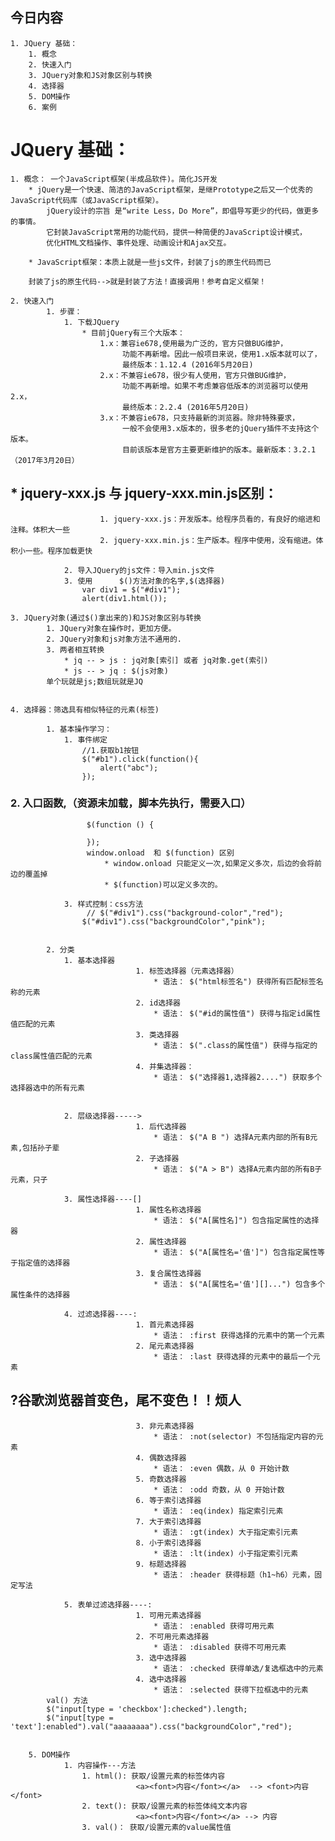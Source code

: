 ## 今日内容
	1. JQuery 基础：
		1. 概念
		2. 快速入门
		3. JQuery对象和JS对象区别与转换
		4. 选择器
		5. DOM操作
		6. 案例




# JQuery 基础：
	1. 概念： 一个JavaScript框架(半成品软件)。简化JS开发
		* jQuery是一个快速、简洁的JavaScript框架，是继Prototype之后又一个优秀的JavaScript代码库（或JavaScript框架）。
		    jQuery设计的宗旨	是“write Less，Do More”，即倡导写更少的代码，做更多的事情。
		    它封装JavaScript常用的功能代码，提供一种简便的JavaScript设计模式，
		    优化HTML文档操作、事件处理、动画设计和Ajax交互。

		* JavaScript框架：本质上就是一些js文件，封装了js的原生代码而已
		
		封装了js的原生代码-->就是封装了方法！直接调用！参考自定义框架！
		
	2. 快速入门
    		1. 步骤：
    			1. 下载JQuery
    				* 目前jQuery有三个大版本：
    					1.x：兼容ie678,使用最为广泛的，官方只做BUG维护，
    						 功能不再新增。因此一般项目来说，使用1.x版本就可以了，
    						 最终版本：1.12.4 (2016年5月20日)
    					2.x：不兼容ie678，很少有人使用，官方只做BUG维护，
    						 功能不再新增。如果不考虑兼容低版本的浏览器可以使用2.x，
    						 最终版本：2.2.4 (2016年5月20日)
    					3.x：不兼容ie678，只支持最新的浏览器。除非特殊要求，
    						 一般不会使用3.x版本的，很多老的jQuery插件不支持这个版本。
    						 目前该版本是官方主要更新维护的版本。最新版本：3.2.1（2017年3月20日）
    						 
##    				* jquery-xxx.js 与 jquery-xxx.min.js区别：
    					1. jquery-xxx.js：开发版本。给程序员看的，有良好的缩进和注释。体积大一些
    					2. jquery-xxx.min.js：生产版本。程序中使用，没有缩进。体积小一些。程序加载更快
    
    			2. 导入JQuery的js文件：导入min.js文件
    			3. 使用      $()方法对象的名字,$(选择器)
    				var div1 = $("#div1");
       				alert(div1.html());

    3. JQuery对象(通过$()拿出来的)和JS对象区别与转换
    		1. JQuery对象在操作时，更加方便。
            2. JQuery对象和js对象方法不通用的.
            3. 两者相互转换
                * jq -- > js : jq对象[索引] 或者 jq对象.get(索引)
                * js -- > jq : $(js对象)
            单个玩就是js;数组玩就是JQ    
                

    4. 选择器：筛选具有相似特征的元素(标签)
    
    		1. 基本操作学习：
    			1. 事件绑定
    				//1.获取b1按钮
    	            $("#b1").click(function(){
    	                alert("abc");
    	            });
    	            
###    			2. 入口函数,（资源未加载，脚本先执行，需要入口）
    				 $(function () {
    		           
           			 });
    				 window.onload  和 $(function) 区别
    	                 * window.onload 只能定义一次,如果定义多次，后边的会将前边的覆盖掉
    	                 * $(function)可以定义多次的。
    	                 
    			3. 样式控制：css方法
    				 // $("#div1").css("background-color","red");
              		$("#div1").css("backgroundColor","pink");
    
    
    		2. 分类
                1. 基本选择器
                				1. 标签选择器（元素选择器）
                					* 语法： $("html标签名") 获得所有匹配标签名称的元素
                				2. id选择器 
                					* 语法： $("#id的属性值") 获得与指定id属性值匹配的元素
                				3. 类选择器
                					* 语法： $(".class的属性值") 获得与指定的class属性值匹配的元素
                				4. 并集选择器：
                					* 语法： $("选择器1,选择器2....") 获取多个选择器选中的所有元素
                					
                					
                2. 层级选择器----->
                				1. 后代选择器
                					* 语法： $("A B ") 选择A元素内部的所有B元素,包括孙子辈		
                				2. 子选择器
                					* 语法： $("A > B") 选择A元素内部的所有B子元素，只子
			
			    3. 属性选择器----[]
                				1. 属性名称选择器 
                					* 语法： $("A[属性名]") 包含指定属性的选择器
                				2. 属性选择器
                					* 语法： $("A[属性名='值']") 包含指定属性等于指定值的选择器
                				3. 复合属性选择器
                					* 语法： $("A[属性名='值'][]...") 包含多个属性条件的选择器
			    
			    4. 过滤选择器----:
                				1. 首元素选择器 
                					* 语法： :first 获得选择的元素中的第一个元素
                				2. 尾元素选择器 
                					* 语法： :last 获得选择的元素中的最后一个元素
##                ?谷歌浏览器首变色，尾不变色！！烦人					
                				3. 非元素选择器
                					* 语法： :not(selector) 不包括指定内容的元素
                				4. 偶数选择器
                					* 语法： :even 偶数，从 0 开始计数
                				5. 奇数选择器
                					* 语法： :odd 奇数，从 0 开始计数
                				6. 等于索引选择器
                					* 语法： :eq(index) 指定索引元素
                				7. 大于索引选择器 
                					* 语法： :gt(index) 大于指定索引元素
                				8. 小于索引选择器 
                					* 语法： :lt(index) 小于指定索引元素
                				9. 标题选择器
                					* 语法： :header 获得标题（h1~h6）元素，固定写法
                					
                5. 表单过滤选择器----:
                				1. 可用元素选择器 
                					* 语法： :enabled 获得可用元素
                				2. 不可用元素选择器 
                					* 语法： :disabled 获得不可用元素
                				3. 选中选择器 
                					* 语法： :checked 获得单选/复选框选中的元素
                				4. 选中选择器 
                					* 语法： :selected 获得下拉框选中的元素					
			val() 方法
			$("input[type = 'checkbox']:checked").length;
			$("input[type = 'text']:enabled").val("aaaaaaaa").css("backgroundColor","red");
			
			
		5. DOM操作
        		1. 内容操作---方法
        			1. html(): 获取/设置元素的标签体内容   
        			            <a><font>内容</font></a>  --> <font>内容</font>
        			2. text(): 获取/设置元素的标签体纯文本内容   
        			            <a><font>内容</font></a> --> 内容
        			3. val()： 获取/设置元素的value属性值
        				
				
				
				
				
				
				
				
				
				
				
				
				
				
				
				